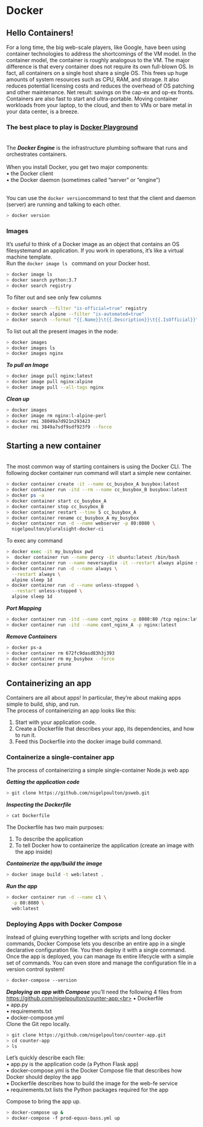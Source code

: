 # Docker

<h2 align="left">Hello Containers!</h2>
For a long time, the big web-scale players, like Google, have been using container technologies to address the shortcomings of the VM model. In the container model, the container is roughly analogous to the VM. The major difference is that every container does not require its own full-blown OS. In fact, all containers on a single host share a single OS. This frees up huge amounts of system resources such as CPU, RAM, and storage. It also reduces potential licensing costs and reduces the overhead of OS patching and other maintenance. Net result: savings on the cap-ex and op-ex fronts. Containers are also fast to start and ultra-portable. Moving container workloads from your laptop, to the cloud, and then to VMs or bare metal in your data center, is a breeze.<br>

### The best place to play is [**Docker Playground**](https://labs.play-with-docker.com/)<br><br>
The ***Docker Engine*** is the infrastructure plumbing software that runs and orchestrates containers.
<br>
<br>
When you install Docker, you get two major components:<br>
• the Docker client<br>
• the Docker daemon (sometimes called “server” or “engine”)<br><br>

You can use the ``` docker version ```command to test that the client and daemon (server) are running and talking to each other.
```bash
> docker version
```
### Images
It’s useful to think of a Docker image as an object that contains an OS filesystemand an application. If you work in operations, it’s like a virtual machine template.
<br>Run the ```docker image ls ``` command on your Docker host.
```bash
> docker image ls
> docker search python:3.7
> docker search registry
```
To filter out and see only few columns
```bash
> docker search --filter "is-official=true" registry
> docker search alpine --filter "is-automated=true"
> docker search --format "{{.Name}}\t{{.Description}}\t{{.IsOfficial}}" registry
```
To list out all the present images in the node:
```bash
> docker images
> docker images ls
> docker images nginx
```
***To pull an Image***
```bash
> docker image pull nginx:latest
> docker image pull nginx:alpine
> docker image pull --all-tags nginx
```
***Clean up***
```bash
> docker images
> docker image rm nginx:l-alpine-perl
> docker rmi 38049a7d921n293423
> docker rmi 3849a7sdf9sdf923f9 --force
```
## Starting a new container
<br>The most common way of starting containers is using the Docker CLI. The following
docker container run command will start a simple new container.
```bash
> docker container create -it --name cc_busybox_A busybox:latest
> docker container run -itd --rm --name cc_busybox_B busybox:latest
> docker ps -a
> docker container start cc_busybox_A
> docker container stop cc_busybox_B
> docker container restart --time 5 cc_busybox_A
> docker container rename cc_busybox_A my_busybox
> docker container run -d --name webserver -p 80:8080 \
  nigelpoulton/pluralsight-docker-ci

```
To exec any command
```bash
> docker exec -it my_busybox pwd
>  docker container run --name percy -it ubuntu:latest /bin/bash
> docker container run --name neversaydie -it --restart always alpine sh
> docker container run -d --name always \
  --restart always \
  alpine sleep 1d
> docker container run -d --name unless-stopped \
  --restart unless-stopped \
  alpine sleep 1d
```
***Port Mapping***
```bash
> docker container run -itd --name cont_nginx -p 8080:80 /tcp nginx:latest
> docker container run -itd --name cont_nginx_A -p nginx:latest
```
***Remove Containers***
```bash
> docker ps-a
> docker container rm 672fc9dasd83h3j393
> docker container rm my_busybox --force
> docker container prune
```

## Containerizing an app
Containers are all about apps! In particular, they’re about making apps simple to
build, ship, and run.<br>
The process of containerizing an app looks like this:<br>
1. Start with your application code.<br>
2. Create a Dockerfile that describes your app, its dependencies, and how to run
it.<br>
3. Feed this Dockerfile into the docker image build command.<br>


### Containerize a single-container app
 The process of containerizing a simple single-container Node.js web app <br>
 
 ***Getting the application code***
 ```bash
 > git clone https://github.com/nigelpoulton/psweb.git
 ```
***Inspecting the Dockerfile***
```bash
> cat Dockerfile
```

The Dockerfile has two main purposes:<br>
1. To describe the application<br>
2. To tell Docker how to containerize the application (create an image with the app inside)

***Containerize the app/build the image***
```bash
> docker image build -t web:latest .
```

***Run the app***
```bash
> docker container run -d --name c1 \
  -p 80:8080 \
  web:latest
```
###  Deploying Apps with Docker Compose
Instead of gluing everything together with scripts and long docker commands, Docker Compose lets you describe an entire app in a single declarative configuration file. You then deploy it with a single command.<br>
Once the app is deployed, you can manage its entire lifecycle with a simple set of commands. You can even store and manage the configuration file in a version control system!

```bash
> docker-compose --version
```

***Deploying an app with Compose***
 you’ll need the following 4 files from https://github.com/nigelpoulton/counter-app:<br>
• Dockerfile<br>
• app.py<br>
• requirements.txt<br>
• docker-compose.yml<br>
Clone the Git repo locally.<br>
```bash
> git clone https://github.com/nigelpoulton/counter-app.git
> cd counter-app
> ls

```
Let’s quickly describe each file:<br>
• app.py is the application code (a Python Flask app)<br>
• docker-compose.yml is the Docker Compose file that describes how Docker should deploy the app<br>
• Dockerfile describes how to build the image for the web-fe service<br>
• requirements.txt lists the Python packages required for the app<br>

 Compose to bring the app up.<br>
 
 ```bash
 > docker-compose up &
 > docker-compose -f prod-equus-bass.yml up
 ```
